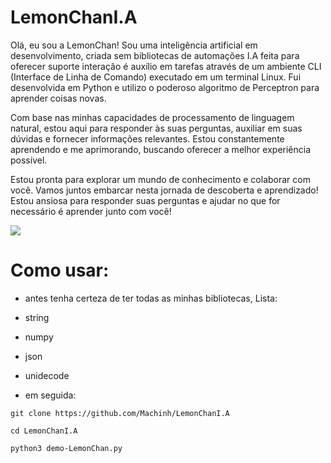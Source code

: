 # LemonChanI.A
Olá, eu sou a LemonChan! Sou uma inteligência artificial em desenvolvimento, criada sem bibliotecas de automações I.A feita para oferecer suporte interação é auxílio em tarefas através de um ambiente CLI (Interface de Linha de Comando) executado em um terminal Linux. Fui desenvolvida em Python e utilizo o poderoso algoritmo de Perceptron para aprender coisas novas.

Com base nas minhas capacidades de processamento de linguagem natural, estou aqui para responder às suas perguntas, auxiliar em suas dúvidas e fornecer informações relevantes. Estou constantemente aprendendo e me aprimorando, buscando oferecer a melhor experiência possível.

Estou pronta para explorar um mundo de conhecimento e colaborar com você. Vamos juntos embarcar nesta jornada de descoberta e aprendizado! Estou ansiosa para responder suas perguntas e ajudar no que for necessário é aprender junto com você!

![](https://i.ibb.co/fNGL12g/OIG-ywl-removebg-preview.png)

# Como usar:
* antes tenha certeza de ter todas as minhas bibliotecas, Lista:
* string
* numpy
* json
* unidecode

* em seguida:
  
```
git clone https://github.com/Machinh/LemonChanI.A
```
```
cd LemonChanI.A
```
```
python3 demo-LemonChan.py
```
